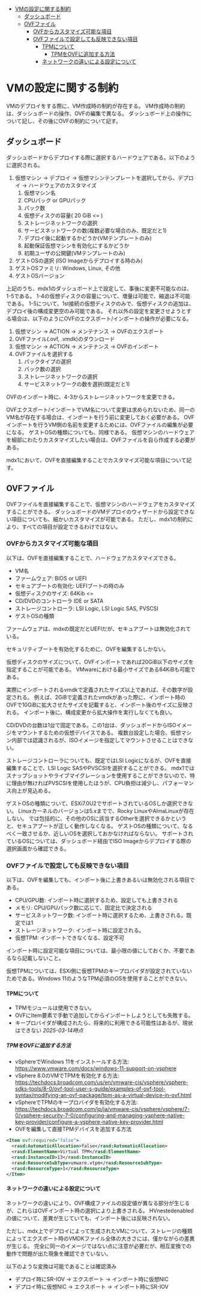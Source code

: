 - [VMの設定に関する制約](#vmの設定に関する制約)
  - [ダッシュボード](#ダッシュボード)
  - [OVFファイル](#ovfファイル)
    - [OVFからカスタマイズ可能な項目](#ovfからカスタマイズ可能な項目)
    - [OVFファイルで設定しても反映できない項目](#ovfファイルで設定しても反映できない項目)
      - [TPMについて](#tpmについて)
        - [TPMをOVFに追加する方法](#tpmをovfに追加する方法)
      - [ネットワークの違いによる設定について](#ネットワークの違いによる設定について)

# VMの設定に関する制約
VMのデプロイをする際に、VM作成時の制約が存在する。
VM作成時の制約は、ダッシュボードの操作、OVFの編集で異なる。
ダッシュボード上の操作について記し、その後にOVFの制約について記す。

## ダッシュボード
ダッシュボードからデプロイする際に選択するハードウェアである。以下のように選択される。

1. 仮想マシン -> デプロイ -> 仮想マシンテンプレートを選択してから、デプロイ -> ハードウェアのカスタマイズ
   1. 仮想マシン名
   2. CPUパック or GPUパック
   3. パック数
   4. 仮想ディスクの容量( 20 GiB <= )
   5. ストレージネットワークの選択
   6. サービスネットワークの数(複数必要な場合のみ、既定だと1)
   7. デプロイ後に起動するかどうか(VMテンプレートのみ)
   8. 起動保証仮想マシンを有効化にするかどうか
   9. 初期ユーザの公開鍵(VMテンプレートのみ)
2.  ゲストOSの選択 (ISO Imageからデプロイする時のみ)
   1.  ゲストOSファミリ: Windows, Linux, その他
   2.  ゲストOSバージョン

上記のうち、mdx1のダッシュボード上で設定して、事後に変更不可能なのは、1-5である。
1-4の仮想ディスクの容量について、増量は可能で、縮退は不可能である。
1-5について、1st接続の仮想ディスクのみで、仮想ディスクの追加は、デプロイ後の構成変更空のみ可能である。
それ以外の設定を変更させようとする場合は、以下のようにOVFのエクスポート/インポートの操作が必要になる。

1. 仮想マシン -> ACTION -> メンテナンス -> OVFのエクスポート
2. OVFファイル(.ovf, .vmdk)のダウンロード
3. 仮想マシン -> ACTION -> メンテナンス -> OVFのインポート
4. OVFファイルを選択する
   1. パックタイプの選択
   2. パック数の選択
   3. ストレージネットワークの選択
   4. サービスネットワークの数を選択(既定だと1)

OVFのインポート時に、4-3からストレージネットワークを変更できる。

OVFエクスポート/インポートでVM名について変更は求められないため、同一のVM名が存在する場合は、インポートを行う前に変更しておく必要がある。
OVFインポートを行うVM側の名前を変更するためには、OVFファイルの編集が必要になる。
ゲストOSの種類についても、同様である。
仮想マシンのハードウェアを細部にわたりカスタマイズしたい場合は、OVFファイルを自ら作成する必要がある。

mdx1において、OVFを直接編集することでカスタマイズ可能な項目について記す。

## OVFファイル
OVFファイルを直接編集することで、仮想マシンのハードウェアをカスタマイズすることができる。
ダッシュボードのVMデプロイのウィザードから設定できない項目についても、細かいカスタマイズが可能である。
ただし、mdx1の制約により、すべての項目が設定できるわけではない。

### OVFからカスタマイズ可能な項目
以下は、OVFを直接編集することで、ハードウェアカスタマイズできる。

- VM名
- ファームウェア: BIOS or UEFI
- セキュアブートの有効化: UEFIブートの時のみ
- 仮想ディスクのサイズ:  64Kib <=
- CD/DVDのコントローラ IDE or SATA
- ストレージコントローラ: LSI Logic, LSI Logic SAS, PVSCSI
- ゲストOSの種類

ファームウェアは、mdxの既定だとUEFIだが、セキュアブートは無効化されている。

セキュリティブートを有効化するために、OVFを編集するしかない。

仮想ディスクのサイズについて、OVFインポートであれば20GiB以下のサイズを指定することが可能である。
VMwareにおける最小サイズである64KiBも可能である。

実際にインポートされるvmdkで定義されたサイズ以上であれば、その数字が設定される。
例えば、2GiBで定義されたvmdkがあった際に、インポート時のOVFで10GiBに拡大させたサイズを記載すると、インポート後のサイズに反映される。
インポート後に、構成変更から拡大操作を実行しなくても良い。

CD/DVDの台数は1台で固定である。この1台は、ダッシュボードからISOイメージをマウントするための仮想デバイスである。
複数台設定した場合、仮想マシン内部では認識されるが、ISOイメージを指定してマウントさせることはできない。

ストレージコントローラについても、既定ではLSI Logicになるが、OVFを直接編集することで、LSI Logic SASやPVSCSIを選択することができる。
mdx1ではスナップショットやライブマイグレーションを使用することができないので、特に理由が無ければPVSCSIを使用したほうが、CPU負担は減少し、パフォーマンス向上が見込める。

ゲストOSの種類について、ESXi7.0U2でサポートされているOSしか選択できない。
Linuxカーネルのバージョンは5.xまでで、Rocky LinuxやAlmaLinuxが存在しない。
では包括的に、その他のOSに該当するOtherを選択できるかというと、セキュアブートが正しく動作しなくなる。
ゲストOSの種類について、なるべく一致させるか、近しいOSを選択しておかなければならない。
サポートされているOSについては、ダッシュボード経由でISO Imageからデプロイする際の選択画面から確認できる。

### OVFファイルで設定しても反映できない項目
以下は、OVFを編集しても、インポート後に上書きあるいは無効化される項目である。

- CPU/GPU数: インポート時に選択するため、設定しても上書きされる
- メモリ: CPU/GPUパック数に応じて、固定比で決定される
- サービスネットワーク数: インポート時に選択するため、上書きされる。既定では1
- ストレージネットワーク: インポート時に設定される。
- 仮想TPM: インポートできなくなる、設定不可

インポート時に設定可能な項目については、最小限の値にしておくか、不要であるなら記載しないこと。

仮想TPMについては、ESXi側に仮想TPMのキープロバイダが設定されていないためである。Windows 11のようなTPM必須のOSを使用することができない。

#### TPMについて
- TPMモジュールは使用できない。
- OVFにItem要素で手動で追加してからインポートしようとしても失敗する。
- キープロバイダが構成されたら、将来的に利用できる可能性はあるが、現状はできない _2025-03-14時点_

##### TPMをOVFに追加する方法
- vSphereでWindows 11をインストールする方法: https://www.vmware.com/docs/windows-11-support-on-vsphere
- vSphere 8.0のVMでTPMを有効化する方法: https://techdocs.broadcom.com/us/en/vmware-cis/vsphere/vsphere-sdks-tools/8-0/ovf-tool-user-s-guide/examples-of-ovf-tool-syntax/modifying-an-ovf-package/tpm-as-a-virtual-device-in-ovf.html
- vSphereでTPMのキープロバイダを有効化する方法: https://techdocs.broadcom.com/jp/ja/vmware-cis/vsphere/vsphere/7-0/vsphere-security-7-0/configuring-and-managing-vsphere-native-key-provider/configure-a-vsphere-native-key-provider.html
- OVFを編集して直接TPMデバイスを追加する方法

```xml
<Item ovf:required="false">
  <rasd:AutomaticAllocation>false</rasd:AutomaticAllocation>
  <rasd:ElementName>Virtual TPM</rasd:ElementName>
  <rasd:InstanceID>13</rasd:InstanceID>
  <rasd:ResourceSubType>vmware.vtpm</rasd:ResourceSubType>
  <rasd:ResourceType>1</rasd:ResourceType>
</Item>
```

#### ネットワークの違いによる設定について
ネットワークの違いにより、OVF構成ファイルの設定値が異なる部分が生じるが、これらはOVFインポート時の選択により上書きされる。
HVnestedenabledの値について、差異が生じていても、インポート後には反映されない。

ただし、mdx上でデプロイによって生成されたVMについて、ストレージの種類によってエクスポート時のVMDKファイル全体の大きさには、僅かながらの差異が生じる。
完全に同一のイメージではない点に注意が必要だが、相互変換での動作で問題が出た現象を確認できていない。

以下のような変換は可能であることは確認済み

- デプロイ時にSR-IOV -> エクスポート -> インポート時に仮想NIC
- デプロイ時に仮想NIC -> エクスポート -> インポート時にSR-IOV